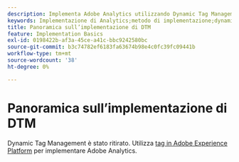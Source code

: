 ```yaml
---
description: Implementa Adobe Analytics utilizzando Dynamic Tag Management.
keywords: Implementazione di Analytics;metodo di implementazione;dynamic tag management;dtm
title: Panoramica sull’implementazione di DTM
feature: Implementation Basics
exl-id: 0198422b-af3a-45ce-a41c-bbc9242580bc
source-git-commit: b3c74782ef6183fa63674b98e4c0fc39fc09441b
workflow-type: tm+mt
source-wordcount: '38'
ht-degree: 0%

---
```


# Panoramica sull’implementazione di DTM

Dynamic Tag Management è stato ritirato. Utilizza [tag in Adobe Experience Platform](/help/implement/launch/overview.md) per implementare Adobe Analytics.
